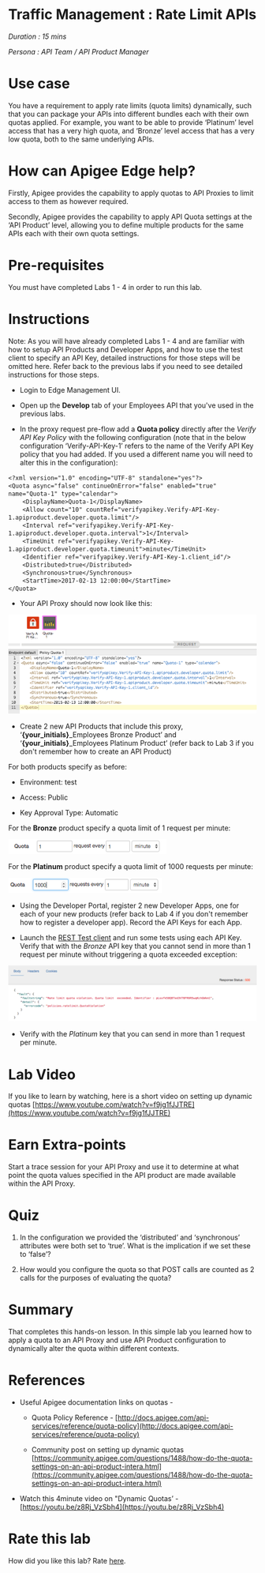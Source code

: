 # Traffic Management : Rate Limit APIs

*Duration : 15 mins*

*Persona : API Team / API Product Manager*

# Use case

You have a requirement to apply rate limits (quota limits) dynamically, such that you can package your APIs into different bundles each with their own quotas applied. For example, you want to be able to provide ‘Platinum’ level access that has a very high quota, and ‘Bronze’ level access that has a very low quota, both to the same underlying APIs.

# How can Apigee Edge help?

Firstly, Apigee provides the capability to apply quotas to API Proxies to limit access to them as however required.

Secondly, Apigee provides the capability to apply API Quota settings at the ‘API Product’ level, allowing you to define multiple products for the same APIs each with their own quota settings.

# Pre-requisites

You must have completed Labs 1 - 4 in order to run this lab. 

# Instructions

Note: As you will have already completed Labs 1 - 4 and are familiar with how to setup API Products and Developer Apps, and how to use the test client to specify an API Key, detailed instructions for those steps will be omitted here. Refer back to the previous labs if you need to see detailed instructions for those steps.

* Login to Edge Management UI.

* Open up the **Develop** tab of your Employees API that you've used in the previous labs.

* In the proxy request pre-flow add a **Quota policy** directly after the *Verify API Key Policy* with the following configuration (note that in the below configuration ‘Verify-API-Key-1’ refers to the name of the Verify API Key policy that you had added. If you used a different name you will need to alter this in the configuration):

```
<?xml version="1.0" encoding="UTF-8" standalone="yes"?>
<Quota async="false" continueOnError="false" enabled="true" name="Quota-1" type="calendar">
    <DisplayName>Quota-1</DisplayName>
    <Allow count="10" countRef="verifyapikey.Verify-API-Key-1.apiproduct.developer.quota.limit"/>
    <Interval ref="verifyapikey.Verify-API-Key-1.apiproduct.developer.quota.interval">1</Interval>
    <TimeUnit ref="verifyapikey.Verify-API-Key-1.apiproduct.developer.quota.timeunit">minute</TimeUnit>
    <Identifier ref="verifyapikey.Verify-API-Key-1.client_id"/>
    <Distributed>true</Distributed>
    <Synchronous>true</Synchronous>
    <StartTime>2017-02-13 12:00:00</StartTime>
</Quota>
```

* Your API Proxy should now look like this:

![image alt text](./media/image_0.png)

* Create 2 new API Products that include this proxy, ‘**{your_initials}**_Employees Bronze Product’ and ‘**{your_initials}**_Employees Platinum Product’ (refer back to Lab 3 if you don't remember how to create an API Product)

For both products specify as before:

  * Environment: test

  * Access: Public

  * Key Approval Type: Automatic

For the **Bronze** product specify a quota limit of 1 request per minute:

![image alt text](./media/image_1.png)

For the **Platinum** product specify a quota limit of 1000 requests per minute:

![image alt text](./media/image_2.png)	

* Using the Developer Portal, register 2 new Developer Apps, one for each of your new products (refer back to Lab 4 if you don't remember how to register a developer app). Record the API Keys for each App.

* Launch the [REST Test client](https://apigee-rest-client.appspot.com/) and run some tests using each API Key. Verify that with the *Bronze* API key that you cannot send in more than 1 request per minute without triggering a quota exceeded exception:

![image alt text](./media/image_3.png)

* Verify with the *Platinum* key that you can send in more than 1 request per minute.	

# Lab Video

If you like to learn by watching, here is a short video on setting up dynamic quotas [https://www.youtube.com/watch?v=f9jg1fJJTRE](https://www.youtube.com/watch?v=f9jg1fJJTRE) 

# Earn Extra-points

Start a trace session for your API Proxy and use it to determine at what point the quota values specified in the API product are made available within the API Proxy.

# Quiz

1. In the configuration we provided the ‘distributed’ and ‘synchronous’ attributes were both set to ‘true’. What is the implication if we set these to ‘false’?

2. How would you configure the quota so that POST calls are counted as 2 calls for the purposes of evaluating the quota?

# Summary

That completes this hands-on lesson. In this simple lab you learned how to apply a quota to an API Proxy and use API Product configuration to dynamically alter the quota within different contexts.

# References

* Useful Apigee documentation links on quotas - 

    * Quota Policy Reference - [http://docs.apigee.com/api-services/reference/quota-policy](http://docs.apigee.com/api-services/reference/quota-policy) 

    * Community post on setting up dynamic quotas [https://community.apigee.com/questions/1488/how-do-the-quota-settings-on-an-api-product-intera.html](https://community.apigee.com/questions/1488/how-do-the-quota-settings-on-an-api-product-intera.html) 

* Watch this 4minute video on "Dynamic Quotas’ - [https://youtu.be/z8Rj_VzSbh4](https://youtu.be/z8Rj_VzSbh4) 

# Rate this lab

How did you like this lab? Rate [here](https://goo.gl/forms/BJGUY07XCGboHxrw2).


